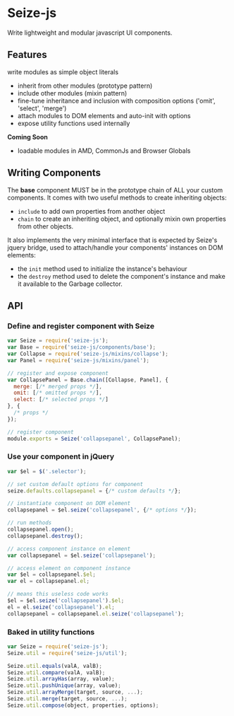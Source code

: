# Seize-js

Write lightweight and modular javascript UI components.

## Features

write modules as simple object literals
- inherit from other modules (prototype pattern)
- include other modules (mixin pattern)
- fine-tune inheritance and inclusion with composition options ('omit', 'select', 'merge')
- attach modules to DOM elements and auto-init with options
- expose utility functions used internally

**Coming Soon**
- loadable modules in AMD, CommonJs and Browser Globals

## Writing Components

The **base** component MUST be in the prototype chain of ALL your custom components. It comes with two useful methods to create inheriting objects:
- `include` to add own properties from another object
- `chain` to create an inheriting object, and optionally mixin own properties from other objects.

It also implements the very minimal interface that is expected by Seize's jquery bridge, used to attach/handle your components' instances on DOM elements:
- the `init` method used to initialize the instance's behaviour
- the `destroy` method used to delete the component's instance and make it available to the Garbage collector.

## API

### Define and register component with Seize

```js
var Seize = require('seize-js');
var Base = require('seize-js/components/base');
var Collapse = require('seize-js/mixins/collapse');
var Panel = require('seize-js/mixins/panel');

// register and expose component
var CollapsePanel = Base.chain([Collapse, Panel], {
  merge: [/* merged props */],
  omit: [/* omitted props */],
  select: [/* selected props */]
}, {
  /* props */
});

// register component
module.exports = Seize('collapsepanel', CollapsePanel);
```

### Use your component in jQuery

```js
var $el = $('.selector');

// set custom default options for component
seize.defaults.collapsepanel = {/* custom defaults */};

// instantiate component on DOM element
collapsepanel = $el.seize('collapsepanel', {/* options */});

// run methods
collapsepanel.open();
collapsepanel.destroy();

// access component instance on element
var collapsepanel = $el.seize('collapsepanel');

// access element on component instance
var $el = collapsepanel.$el;
var el = collapsepanel.el;

// means this useless code works
$el = $el.seize('collapsepanel').$el;
el = el.seize('collapsepanel').el;
collapsepanel = collapsepanel.el.seize('collapsepanel');
```

### Baked in utility functions

```js
var Seize = require('seize-js');
Seize.util = require('seize-js/util');

Seize.util.equals(valA, valB);
Seize.util.compare(valA, valB);
Seize.util.arrayHas(array, value);
Seize.util.pushUnique(array, value);
Seize.util.arrayMerge(target, source, ...);
Seize.util.merge(target, source, ...);
Seize.util.compose(object, properties, options);
```
